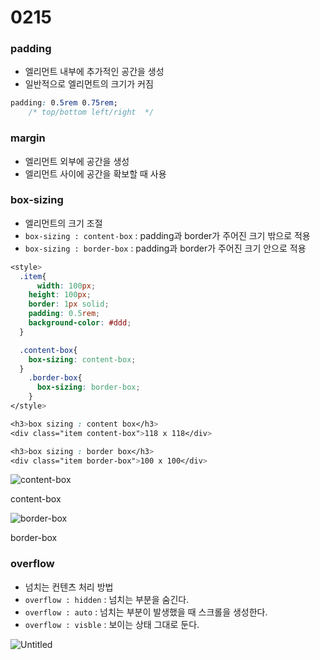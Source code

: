 # 0215

### padding

- 엘리먼트 내부에 추가적인 공간을 생성
- 일반적으로 엘리먼트의 크기가 커짐

```css
padding: 0.5rem 0.75rem;
	/* top/bottom left/right  */
```

### margin

- 엘리먼트 외부에 공간을 생성
- 엘리먼트 사이에 공간을 확보할 때 사용

### box-sizing

- 엘리먼트의 크기 조절
- `box-sizing : content-box` : padding과 border가 주어진 크기 밖으로 적용
- `box-sizing : border-box` : padding과 border가 주어진 크기 안으로 적용

```css
<style>
  .item{
	  width: 100px;
    height: 100px;
    border: 1px solid;
    padding: 0.5rem;
    background-color: #ddd;
  }

  .content-box{
    box-sizing: content-box;
  }
	.border-box{
	  box-sizing: border-box;
	}
</style>

<h3>box sizing : content box</h3>
<div class="item content-box">118 x 118</div>

<h3>box sizing : border box</h3>
<div class="item border-box">100 x 100</div>
```

![content-box](../나만의%20이론정리/사진/0215/Untitled.png)

content-box

![border-box](../나만의%20이론정리/사진/0215/Untitled%201.png)

border-box

### overflow

- 넘치는 컨텐츠 처리 방법
- `overflow : hidden` : 넘치는 부분을 숨긴다.
- `overflow : auto` : 넘치는 부분이 발생했을 때 스크롤을 생성한다.
- `overflow : visble` : 보이는 상태 그대로 둔다.

![Untitled](../나만의%20이론정리/사진/0215/Untitled%202.png)